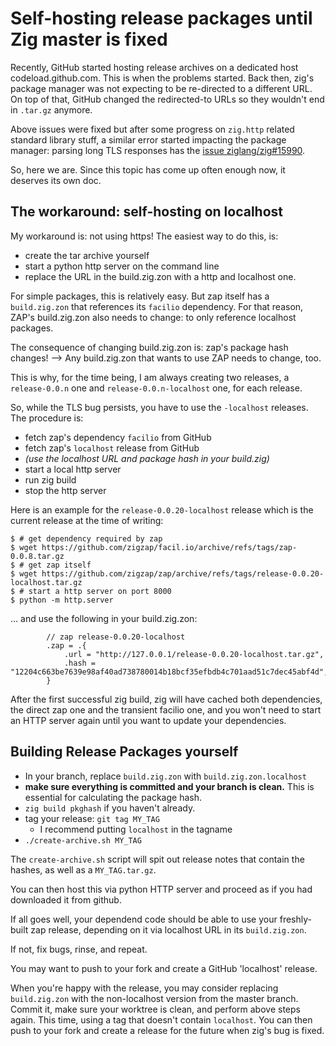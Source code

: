 # Self-hosting release packages until Zig master is fixed

Recently, GitHub started hosting release archives on a dedicated host
codeload.github.com. This is when the problems started. Back then, zig's package
manager was not expecting to be re-directed to a different URL. On top of that,
GitHub changed the redirected-to URLs so they wouldn't end in `.tar.gz` anymore. 

Above issues were fixed but after some progress on `zig.http` related standard
library stuff, a similar error started impacting the package manager: parsing
long TLS responses has the [issue
ziglang/zig#15990](https://github.com/ziglang/zig/issues/15590).

So, here we are. Since this topic has come up often enough now, it deserves its
own doc.

## The workaround: self-hosting on localhost

My workaround is: not using https! The easiest way to do this, is:

- create the tar archive yourself
- start a python http server on the command line
- replace the URL in the build.zig.zon with a http and localhost one.

For simple packages, this is relatively easy. But zap itself has a
`build.zig.zon` that references its `facilio` dependency. For that reason, ZAP's
build.zig.zon also needs to change: to only reference localhost packages.

The consequence of changing build.zig.zon is: zap's package hash changes! -->
Any build.zig.zon that wants to use ZAP needs to change, too.

This is why, for the time being, I am always creating two releases,
a `release-0.0.n` one and `release-0.0.n-localhost` one, for each release.


So, while the TLS bug persists, you have to use the `-localhost` releases. The
procedure is:

- fetch zap's dependency `facilio` from GitHub
- fetch zap's `localhost` release from GitHub
- _(use the localhost URL and package hash in your build.zig)_
- start a local http server
- run zig build
- stop the http server

Here is an example for the `release-0.0.20-localhost` release which is the
current release at the time of writing:

```console
$ # get dependency required by zap
$ wget https://github.com/zigzap/facil.io/archive/refs/tags/zap-0.0.8.tar.gz
$ # get zap itself
$ wget https://github.com/zigzap/zap/archive/refs/tags/release-0.0.20-localhost.tar.gz
$ # start a http server on port 8000
$ python -m http.server 
```

... and use the following in your build.zig.zon:

```zig
        // zap release-0.0.20-localhost
        .zap = .{
            .url = "http://127.0.0.1/release-0.0.20-localhost.tar.gz",
            .hash = "12204c663be7639e98af40ad738780014b18bcf35efbdb4c701aad51c7dec45abf4d",
        }
```

After the first successful zig build, zig will have cached both dependencies,
the direct zap one and the transient facilio one, and you won't need to start an
HTTP server again until you want to update your dependencies.


## Building Release Packages yourself

- In your branch, replace `build.zig.zon` with `build.zig.zon.localhost`
- **make sure everything is committed and your branch is clean.** This is
  essential for calculating the package hash.
- `zig build pkghash` if you haven't already.
- tag your release: `git tag MY_TAG`
    - I recommend putting `localhost` in the tagname
- `./create-archive.sh MY_TAG`

The `create-archive.sh` script will spit out release notes that contain the
hashes, as well as a `MY_TAG.tar.gz`.

You can then host this via python HTTP server and proceed as if you had
downloaded it from github.

If all goes well, your dependend code should be able to use your freshly-built
zap release, depending on it via localhost URL in its `build.zig.zon`.

If not, fix bugs, rinse, and repeat.

You may want to push to your fork and create a GitHub 'localhost' release.

When you're happy with the release, you may consider replacing `build.zig.zon`
with the non-localhost version from the master branch. Commit it, make sure your
worktree is clean, and perform above steps again. This time, using a tag that
doesn't contain `localhost`. You can then push to your fork and create a release
for the future when zig's bug is fixed.


